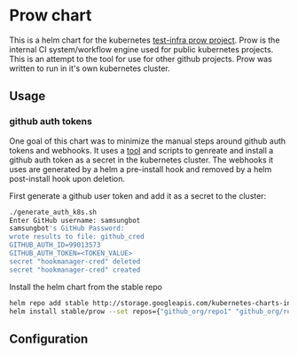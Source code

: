 # Prow chart

This is a helm chart for the kubernetes [test-infra prow project](https://github.com/kubernetes/test-infra/tree/master/prow).  Prow is the internal CI system/workflow engine used for public kubernetes projects.  This is an attempt to the tool for use for other github projects.  Prow was written to run in it's own kubernetes cluster.

## Usage

### github auth tokens

One goal of this chart was to minimize the manual steps around github auth tokens and webhooks.  It uses a [tool](https://github.com/jfelten) and scripts to genreate and install a github auth token as a secret in the kubernetes cluster.  The webhooks it uses are generated by a helm a pre-install hook and removed by a helm post-install hook upon deletion.

First generate a github user token and add it as a secret to the cluster:

```bash
./generate_auth_k8s.sh
Enter GitHub username: samsungbot
samsungbot's GitHub Password:
wrote results to file: github_cred
GITHUB_AUTH_ID=99013573
GITHUB_AUTH_TOKEN=<TOKEN_VALUE>
secret "hookmanager-cred" deleted
secret "hookmanager-cred" created
```

Install the helm chart from the stable repo

```bash
helm repo add stable http://storage.googleapis.com/kubernetes-charts-incubator
helm install stable/prow --set repos={"github_org/repo1" "github_org/repo2" ...}
```

## Configuration



